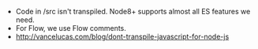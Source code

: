 * Code in /src isn't transpiled. Node8+ supports almost all ES features we need.
* For Flow, we use Flow comments.
* http://vancelucas.com/blog/dont-transpile-javascript-for-node-js
